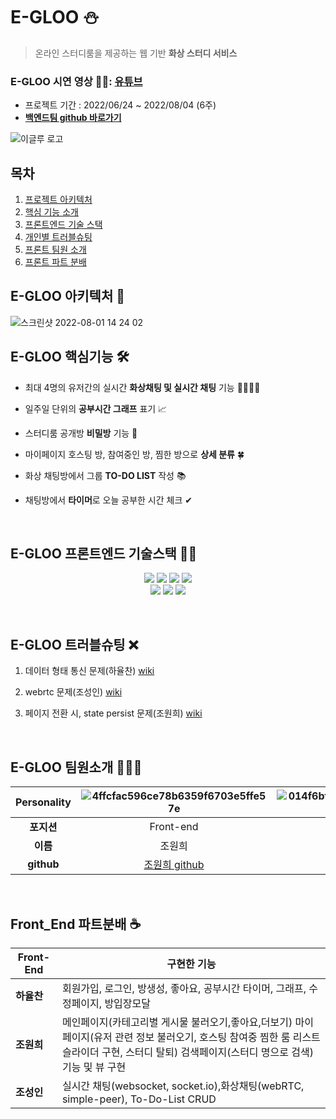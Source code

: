# E-GLOO ⛄
> 온라인 스터디룸을 제공하는 웹 기반 **화상 스터디 서비스**<br/>
### E-GLOO 시연 영상 🏃‍♂️: [유튜브](https://www.youtube.com/watch?v=rVmQeC5CMO0&feature=youtu.be)
* 프로젝트 기간 : 2022/06/24 ~ 2022/08/04 (6주)
* <a href="https://github.com/JumukWang/LastProject"> **백엔드팀 github 바로가기** </a>


![이글루 로고](https://user-images.githubusercontent.com/86911858/183428943-45533943-fed1-4933-9f0d-912161ddaf03.png)
## 목차
1. [프로젝트 아키텍처](E-GLOO-아키텍처-🌈)
2. [핵심 기능 소개](E-GLOO-핵심기능-🛠)
3. [프론트엔드 기술 스택](E-GLOO-프론트엔드-기술스택-🧑‍) 
4. [개인별 트러블슈팅](E-GLOO-트러블슈팅-❌)
5. [프론트 팀원 소개](E-GLOO-팀원소개-👨‍👨‍👦) 
6. [프론트 파트 분배](Front_End-파트분배-☕👨‍👦)  
 


## E-GLOO 아키텍처 🌈
![스크린샷 2022-08-01 14 24 02](https://user-images.githubusercontent.com/96240712/182083770-a15da7a1-6479-4107-adf0-c48557eacc0f.png)

## E-GLOO 핵심기능 🛠

* 최대 4명의 유저간의 실시간 **화상채팅 및 실시간 채팅** 기능 👨‍👨‍👦‍👦

* 일주일 단위의 **공부시간 그래프** 표기 📈

* 스터디룸 공개방 **비밀방** 기능 🚪

* 마이페이지 호스팅 방, 참여중인 방, 찜한 방으로 **상세 분류** 🍀

* 화상 채팅방에서 그룹 **TO-DO LIST** 작성 📚

* 채팅방에서 **타이머**로 오늘 공부한 시간 체크 ✔
<p>&nbsp;</p>

## E-GLOO 프론트엔드 기술스택 🧑‍💻

<div align=center>
<img src="https://img.shields.io/badge/react-black?style=for-the-badge&logo=react&logoColor=blue">
<img src="https://img.shields.io/badge/redux-tookit-light black?style=for-the-badge&logoredux&logoColor=blue">
<img src="https://img.shields.io/badge/webRTC-white?style=for-the-badge&logo=webRTC&logoColor=blue">
<img src="https://img.shields.io/badge/socketio-black?style=for-the-badge&logo=socket.io&logoColor=white">
  <br>
<img src="https://img.shields.io/badge/amazonaws-green?style=for-the-badge&logo=amazonaws&logoColor=grey">
<img src="https://img.shields.io/badge/github-181717?style=for-the-badge&logo=github&logoColor=grey">
<img src="https://img.shields.io/badge/git-F05032?style=for-the-badge&logo=git&logoColor=grey">
</div>
<p>&nbsp;</p>

## E-GLOO 트러블슈팅 ❌
1. 데이터 형태 통신 문제(하율찬) <a href="https://github.com/idojustdoit/realproject/wiki/1.-%EB%8D%B0%EC%9D%B4%ED%84%B0-%ED%98%95%ED%83%9C-%ED%86%B5%EC%8B%A0-%EB%AC%B8%EC%A0%9C">wiki</a> 

2. webrtc 문제(조성인) <a href="https://github.com/idojustdoit/realproject/wiki/2.-webrtc-%EB%AC%B8%EC%A0%9C">wiki</a>

3. 페이지 전환 시, state persist 문제(조원희) <a href="https://github.com/blueprint-12/realproject/wiki/3.-state-persist-%EB%AC%B8%EC%A0%9C">wiki</a>
<p>&nbsp;</p>


## E-GLOO 팀원소개 👨‍👨‍👦

|  Personality  |![4ffcfac596ce78b6359f6703e5ffe57e](https://user-images.githubusercontent.com/107375500/182104419-9c0bc974-77b0-48d8-beeb-98574f881577.jpg)|![014f6bf2dccf97d1cfc97dff79b028e182f3bd8c9735553d03f6f982e10ebe70](https://user-images.githubusercontent.com/107375500/182104497-2989dd73-d46a-4e31-ab60-1e1ed72f9244.png)|![a2a82850f6db5ee6033c48f55d5e15a7a88f7b2cbb72be0bdfff91ad65b168ab](https://user-images.githubusercontent.com/107375500/182133022-3629d622-334f-4ec5-a2bc-52dc932cb6ad.png)|![a2a82850f6db5ee6033c48f55d5e15a7113e2bd2b7407c8202a97d2241a96625](https://user-images.githubusercontent.com/107375500/182132932-59de69d6-a4be-4bcb-afae-0d457ffc840c.png)|
|:----:|:---:|:---:|:---:|:---:|
|  **포지션**  |Front-end|Front-end|Front-end|Designer|
|  **이름**  |조원희|하율찬|조성인|기영석|
| **github** |  <a href="https://github.com/blueprint-12" >조원희 github</a>     |   <a href="https://github.com/idojustdoit"> 하율찬 github </a>    |     <a href="https://github.com/adultcho">조성인 github</a>    |   X   |

<p>&nbsp;</p>

## Front_End 파트분배 ☕


|  Front-End  | 구현한 기능 |
| ------------ | ------------------------------------------------- |
| **하율찬** | 회원가입, 로그인, 방생성, 좋아요, 공부시간 타이머, 그래프, 수정페이지, 방입장모달              |
| **조원희** | 메인페이지(카테고리별 게시물 불러오기,좋아요,더보기) 마이페이지(유저 관련 정보 불러오기, 호스팅 참여중 찜한 룸 리스트 슬라이더 구현, 스터디 탈퇴) 검색페이지(스터디 명으로 검색) 기능 및 뷰 구현   |
| **조성인** | 실시간 채팅(websocket, socket.io),화상채팅(webRTC, simple-peer), To-Do-List CRUD   |



